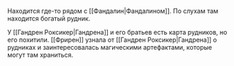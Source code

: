 Находится где-то рядом с [[Фандалин|Фандалином]]. По слухам там находится богатый рудник.

У [[Гандрен Роксикер|Гандрена]] и его братьев есть карта рудников, но его похитили. [[Фрирен]] узнала от [[Гандрен Роксикер|Гандрена]] о рудниках и заинтересовалась магическими артефактами, которые могут там храниться.